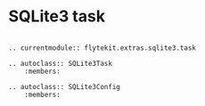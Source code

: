 # SQLite3 task

```--eval-rst--

.. currentmodule:: flytekit.extras.sqlite3.task

.. autoclass:: SQLite3Task
    :members:

.. autoclass:: SQLite3Config
    :members:

```
